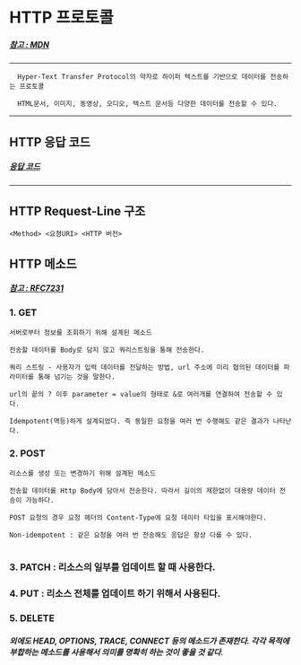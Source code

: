 # HTTP 프로토콜
##### [참고 : MDN](https://developer.mozilla.org/ko/docs/Web/HTTP/Overview)
-----------------
```
  Hyper-Text Transfer Protocol의 약자로 하이퍼 텍스트를 기반으로 데이터를 전송하는 프로토콜
  
  HTML문서, 이미지, 동영상, 오디오, 텍스트 문서등 다양한 데이터를 전송할 수 있다. 
```
-----------------
## HTTP 응답 코드

##### [응답 코드](https://developer.mozilla.org/en-US/docs/Web/HTTP/Status)
-----------------
## HTTP Request-Line 구조
```
<Method> <요쳥URI> <HTTP 버전>
```
## HTTP 메소드
##### [참고 : RFC7231](https://tools.ietf.org/html/rfc7231#section-4.3.1)
### 1. GET 
```
서버로부터 정보를 조회하기 위해 설계된 메소드

전송할 데이터를 Body로 담지 않고 쿼리스트링을 통해 전송한다.

쿼리 스트링 - 사용자가 입력 데이터를 전달하는 방법, url 주소에 미리 협의된 데이터를 파라미터를 통해 넘기는 것을 말한다.

url의 끝의 ? 이후 parameter = value의 형태로 &로 여러개를 연결하여 전송할 수 있다.

Idempotent(멱등)하게 설계되었다. 즉 동일한 요청을 여러 번 수행해도 같은 결과가 나타난다.
```
### 2. POST
```
리소스를 생성 또는 변경하기 위해 설계된 메소드

전송할 데이터를 Http Body에 담아서 전송한다. 따라서 길이의 제한없이 대용량 데이터 전송이 가능하다.

POST 요청의 경우 요청 헤더의 Content-Type에 요청 데이터 타입을 표시해야한다.

Non-idempotent : 같은 요청을 여러 번 전송해도 응답은 항상 다를 수 있다.
 
```
### 3. PATCH : 리소스의 일부를 업데이트 할 때 사용한다.
### 4. PUT : 리소스 전체를 업데이트 하기 위해서 사용된다. 
### 5. DELETE 

##### 외에도 HEAD, OPTIONS, TRACE, CONNECT 등의 메소드가 존재한다. 각각 목적에 부합하는 메소드를 사용해서 의미를 명확히 하는 것이 좋을 것 같다.
